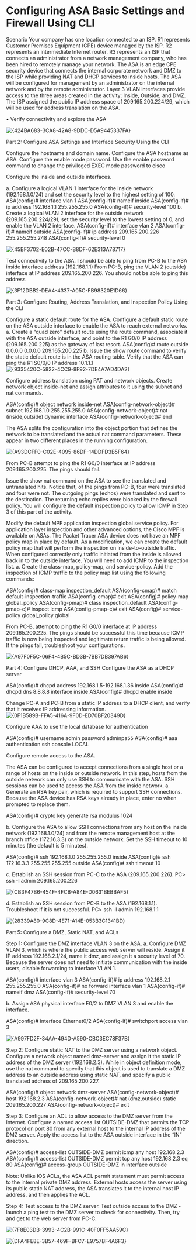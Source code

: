 # Configuring ASA Basic Settings and Firewall Using CLI

Scenario
Your company has one location connected to an ISP. R1 represents Customer Premises Equipment (CPE)
device managed by the ISP. R2 represents an intermediate Internet router. R3 represents an ISP that
connects an administrator from a network management company, who has been hired to remotely manage
your network. The ASA is an edge CPE security device that connects the internal corporate network and DMZ
to the ISP while providing NAT and DHCP services to inside hosts. The ASA will be configured for
management by an administrator on the internal network and by the remote administrator. Layer 3 VLAN
interfaces provide access to the three areas created in the activity: Inside, Outside, and DMZ. The ISP
assigned the public IP address space of 209.165.200.224/29, which will be used for address translation on
the ASA.


• Verify connectivity and explore the ASA

![{424BA683-3CA8-42A8-9DDC-D5A9445337FA}](https://github.com/user-attachments/assets/f50c6396-61dd-47a1-84ef-e8c93470c3a3)


Part 2: Configure ASA Settings and Interface Security Using the CLI

Configure the hostname and domain name.
Configure the ASA hostname as ASA.
Configure the enable mode password.
Use the enable password command to change the privileged EXEC mode password to cisco

Configure the inside and outside interfaces.

a. Configure a logical VLAN 1 interface for the inside network (192.168.1.0/24) and set the security level to
the highest setting of 100.
ASA(config)# interface vlan 1
ASA(config-if)# nameif inside
ASA(config-if)# ip address 192.168.1.1 255.255.255.0
ASA(config-if)# security-level 100
b. Create a logical VLAN 2 interface for the outside network (209.165.200.224/29), set the security level to
the lowest setting of 0, and enable the VLAN 2 interface.
ASA(config-if)# interface vlan 2
ASA(config-if)# nameif outside
ASA(config-if)# ip address 209.165.200.226 255.255.255.248
ASA(config-if)# security-level 0


![{45BF3702-E02B-47CC-B8DF-62E313A78717}](https://github.com/user-attachments/assets/25dc6bfe-2831-4785-82b2-38e4f335eac1)

Test connectivity to the ASA.
I should be able to ping from PC-B to the ASA inside interface address (192.168.1.1)
From PC-B, ping the VLAN 2 (outside) interface at IP address 209.165.200.226. You should not be able
to ping this address

![{3F12DBB2-DEA4-4337-A05C-FB98320E1D66}](https://github.com/user-attachments/assets/b04facfe-3395-4078-9718-fe3099fe6f37)

Part 3: Configure Routing, Address Translation, and Inspection Policy Using the CLI

Configure a static default route for the ASA.
Configure a default static route on the ASA outside interface to enable the ASA to reach external networks.
a. Create a “quad zero” default route using the route command, associate it with the ASA outside interface,
and point to the R1 G0/0 IP address (209.165.200.225) as the gateway of last resort.
ASA(config)# route outside 0.0.0.0 0.0.0.0 209.165.200.225
b. Issue the show route command to verify the static default route is in the ASA routing table.
Verify that the ASA can ping the R1 S0/0/0 IP address 10.1.1.1
![{9335420C-5822-4CC9-8F92-7DE4A7AD4DA2}](https://github.com/user-attachments/assets/408994ca-d9aa-4422-9086-e2921e98f740)

Configure address translation using PAT and network objects.
Create network object inside-net and assign attributes to it using the subnet and nat commands.

ASA(config)# object network inside-net
ASA(config-network-object)# subnet 192.168.1.0 255.255.255.0
ASA(config-network-object)# nat (inside,outside) dynamic interface
ASA(config-network-object)# end

The ASA splits the configuration into the object portion that defines the network to be translated and the
actual nat command parameters. These appear in two different places in the running configuration.

![{A93DCFF0-C02E-4095-86DF-14DDFD3B5F64}](https://github.com/user-attachments/assets/9290ad6c-160e-4f77-aa6d-13aadd442b9a)

From PC-B attempt to ping the R1 G0/0 interface at IP address 209.165.200.225. The pings should fail.

Issue the show nat command on the ASA to see the translated and untranslated hits. Notice that, of the
pings from PC-B, four were translated and four were not. The outgoing pings (echos) were translated and
sent to the destination. The returning echo replies were blocked by the firewall policy. You will configure
the default inspection policy to allow ICMP in Step 3 of this part of the activity.

 Modify the default MPF application inspection global service policy.
For application layer inspection and other advanced options, the Cisco MPF is available on ASAs.
The Packet Tracer ASA device does not have an MPF policy map in place by default. As a modification, we
can create the default policy map that will perform the inspection on inside-to-outside traffic. When configured
correctly only traffic initiated from the inside is allowed back in to the outside interface. You will need to add
ICMP to the inspection list.
a. Create the class-map, policy-map, and service-policy. Add the inspection of ICMP traffic to the policy map
list using the following commands:

ASA(config)# class-map inspection_default
ASA(config-cmap)# match default-inspection-traffic
ASA(config-cmap)# exit
ASA(config)# policy-map global_policy
ASA(config-pmap)# class inspection_default
ASA(config-pmap-c)# inspect icmp
ASA(config-pmap-c)# exit
ASA(config)# service-policy global_policy global

From PC-B, attempt to ping the R1 G0/0 interface at IP address 209.165.200.225. The pings should be
successful this time because ICMP traffic is now being inspected and legitimate return traffic is being
allowed. If the pings fail, troubleshoot your configurations.

![{A97F0F5C-06F4-4B5C-BD3B-7BB7DB397AB6}](https://github.com/user-attachments/assets/64e3d0e8-6b5b-4a45-9d6d-61a57ebaa9ad)

Part 4: Configure DHCP, AAA, and SSH
Configure the ASA as a DHCP server

ASA(config)# dhcpd address 192.168.1.5-192.168.1.36 inside
ASA(config)# dhcpd dns 8.8.8.8 interface inside
ASA(config)# dhcpd enable inside

Change PC-A and PC-B from a static IP address to a DHCP client, and verify that it receives IP addressing
information.
![{0F1B589B-FFA5-416A-9F0D-ED70BF20349D}](https://github.com/user-attachments/assets/df979fe7-4f18-448d-bb2c-416b7095e4fd)

Configure AAA to use the local database for authentication

ASA(config)# username admin password adminpa55
ASA(config)# aaa authentication ssh console LOCAL

Configure remote access to the ASA.

The ASA can be configured to accept connections from a single host or a range of hosts on the inside or
outside network. In this step, hosts from the outside network can only use SSH to communicate with the ASA.
SSH sessions can be used to access the ASA from the inside network.
a. Generate an RSA key pair, which is required to support SSH connections. Because the ASA device has
RSA keys already in place, enter no when prompted to replace them.

ASA(config)# crypto key generate rsa modulus 1024

b. Configure the ASA to allow SSH connections from any host on the inside network (192.168.1.0/24) and
from the remote management host at the branch office (172.16.3.3) on the outside network. Set the SSH
timeout to 10 minutes (the default is 5 minutes).

ASA(config)# ssh 192.168.1.0 255.255.255.0 inside
ASA(config)# ssh 172.16.3.3 255.255.255.255 outside
ASA(config)# ssh timeout 10

c. Establish an SSH session from PC-C to the ASA (209.165.200.226).
PC> ssh -l admin 209.165.200.226

![{CB3F47B6-454F-4FCB-A84E-D0631BEBBAF5}](https://github.com/user-attachments/assets/072441d9-75ed-4113-b20e-bc48531842c9)

d. Establish an SSH session from PC-B to the ASA (192.168.1.1). Troubleshoot if it is not successful.
PC> ssh -l admin 192.168.1.1

![{28339A80-9C8D-4E71-A14E-053B3C1341BD}](https://github.com/user-attachments/assets/8e0b7c59-963d-4d4d-a44b-1f57917bee60)

Part 5: Configure a DMZ, Static NAT, and ACLs

Step 1: Configure the DMZ interface VLAN 3 on the ASA.
a. Configure DMZ VLAN 3, which is where the public access web server will reside. Assign it IP address
192.168.2.1/24, name it dmz, and assign it a security level of 70. Because the server does not need to
initiate communication with the inside users, disable forwarding to interface VLAN 1.

ASA(config)# interface vlan 3
ASA(config-if)# ip address 192.168.2.1 255.255.255.0
ASA(config-if)# no forward interface vlan 1
ASA(config-if)# nameif dmz
ASA(config-if)# security-level 70


b. Assign ASA physical interface E0/2 to DMZ VLAN 3 and enable the interface.

ASA(config)# interface Ethernet0/2
ASA(config-if)# switchport access vlan 3

![{A997FD2F-34AA-494D-A590-CBC3EC78F37B}](https://github.com/user-attachments/assets/974d96c2-5a7e-40e7-a18d-ff6747fb156c)

Step 2: Configure static NAT to the DMZ server using a network object.
Configure a network object named dmz-server and assign it the static IP address of the DMZ server
(192.168.2.3). While in object definition mode, use the nat command to specify that this object is used to
translate a DMZ address to an outside address using static NAT, and specify a public translated address of
209.165.200.227.

ASA(config)# object network dmz-server
ASA(config-network-object)# host 192.168.2.3
ASA(config-network-object)# nat (dmz,outside) static 209.165.200.227
ASA(config-network-object)# exit

Step 3: Configure an ACL to allow access to the DMZ server from the Internet.
Configure a named access list OUTSIDE-DMZ that permits the TCP protocol on port 80 from any external
host to the internal IP address of the DMZ server. Apply the access list to the ASA outside interface in the “IN”
direction.

ASA(config)# access-list OUTSIDE-DMZ permit icmp any host 192.168.2.3
ASA(config)# access-list OUTSIDE-DMZ permit tcp any host 192.168.2.3 eq 80
ASA(config)# access-group OUTSIDE-DMZ in interface outside

Note: Unlike IOS ACLs, the ASA ACL permit statement must permit access to the internal private DMZ
address. External hosts access the server using its public static NAT address, the ASA translates it to the
internal host IP address, and then applies the ACL.

Step 4: Test access to the DMZ server.
Test outside access to the DMZ - launch a ping test to the DMZ server to check for connectivity. Then, try and
get to the web server from PC-C.

![{7F8E03DB-3993-4C2B-991C-40F0FF5AA59C}](https://github.com/user-attachments/assets/4776a7ad-c9e8-4dbd-b823-2cc32a475283)

![{DFA4FE8E-3B57-469F-BFC7-E9757BF4A6F3}](https://github.com/user-attachments/assets/ddf568f3-6230-416c-8796-77bcd7abd44a)


